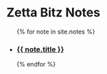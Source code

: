 # Zetta Bitz Notes

<ul>
  {% for note in site.notes %}
    <li>
      <h3><a href="{{ zettabitz/note.url }}">{{ note.title }}</a></h3>
    </li>
  {% endfor %}
</ul>